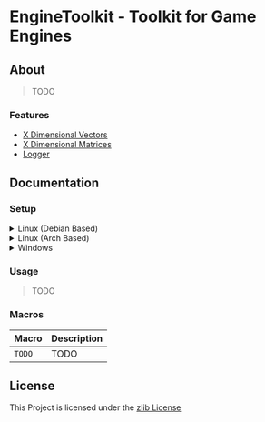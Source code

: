 # EngineToolkit - Toolkit for Game Engines

## About

> TODO

### Features

- [X Dimensional Vectors](../include/EngineToolkit/vector)
- [X Dimensional Matrices](../include/EngineToolkit/matrix)
- [Logger](../include/EngineToolkit/log)

## Documentation

### Setup

<details>
<summary>Linux (Debian Based)</summary>

> TODO

</details>

<details>
<summary>Linux (Arch Based)</summary>

> TODO

</details>

<details>
<summary>Windows</summary>

> TODO

</details>

### Usage

> TODO

### Macros

| Macro  | Description |
| --- | --- |
| `TODO` | TODO |

## License

This Project is licensed under the [zlib License](https://opensource.org/license/zlib-license-php/)
